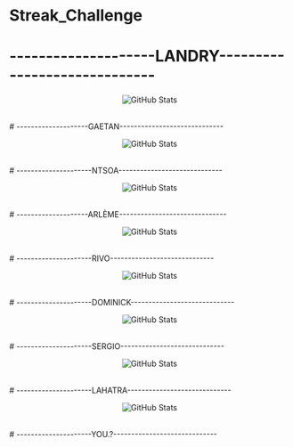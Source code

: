 # Streak_Challenge
# --------------------LANDRY-----------------------------
<div>
  <p align="center">
    <img src="https://github-readme-streak-stats.herokuapp.com?user=Landris18&theme=leafy&date_format=j%20M%5B%20Y%5D&ring=047884&sideNums=06ACBD&dates=06ACBD&currStreakNum=08E8FF&currStreakLabel=08E8FF&background=ffffff00&hide_border=true" alt="GitHub Stats" /> <br/><br/>
  </p>
</div>
# --------------------GAETAN-----------------------------
<div>
  <p align="center">
    <img src="https://github-readme-streak-stats.herokuapp.com?user=gaetan1903&theme=leafy&date_format=j%20M%5B%20Y%5D&ring=047884&sideNums=06ACBD&dates=06ACBD&currStreakNum=08E8FF&currStreakLabel=08E8FF&background=ffffff00&hide_border=true" alt="GitHub Stats" /> <br/><br/>
  </p>
</div>
# ---------------------NTSOA-----------------------------
<div>
  <p align="center">
    <img src="https://github-readme-streak-stats.herokuapp.com?user=Ntsoa2112&theme=leafy&date_format=j%20M%5B%20Y%5D&ring=047884&sideNums=06ACBD&dates=06ACBD&currStreakNum=08E8FF&currStreakLabel=08E8FF&background=ffffff00&hide_border=true" alt="GitHub Stats" /> <br/><br/>
  </p>
</div>
# --------------------ARLÈME------------------------------
<div>
  <p align="center">
    <img src="https://github-readme-streak-stats.herokuapp.com?user=rootkit7628&theme=leafy&date_format=j%20M%5B%20Y%5D&ring=047884&sideNums=06ACBD&dates=06ACBD&currStreakNum=08E8FF&currStreakLabel=08E8FF&background=ffffff00&hide_border=true" alt="GitHub Stats" /> <br/><br/>
  </p>
</div>
# ---------------------RIVO-----------------------------
<div>
  <p align="center">
    <img src="https://github-readme-streak-stats.herokuapp.com?user=rivo2302&theme=leafy&date_format=j%20M%5B%20Y%5D&ring=047884&sideNums=06ACBD&dates=06ACBD&currStreakNum=08E8FF&currStreakLabel=08E8FF&background=ffffff00&hide_border=true" alt="GitHub Stats" /> <br/><br/>
  </p>
</div>
# ---------------------DOMINICK-----------------------------
<div>
  <p align="center">
    <img src="https://github-readme-streak-stats.herokuapp.com?user=c3k4ah&theme=leafy&date_format=j%20M%5B%20Y%5D&ring=047884&sideNums=06ACBD&dates=06ACBD&currStreakNum=08E8FF&currStreakLabel=08E8FF&background=ffffff00&hide_border=true" alt="GitHub Stats" /> <br/><br/>
  </p>
</div>
# ---------------------SERGIO-----------------------------
<div>
  <p align="center">
    <img src="https://github-readme-streak-stats.herokuapp.com?user=SergioDev22&theme=leafy&date_format=j%20M%5B%20Y%5D&ring=047884&sideNums=06ACBD&dates=06ACBD&currStreakNum=08E8FF&currStreakLabel=08E8FF&background=ffffff00&hide_border=true" alt="GitHub Stats" /> <br/><br/>
  </p>
</div>
# ---------------------LAHATRA-----------------------------
<div>
  <p align="center">
    <img src="https://github-readme-streak-stats.herokuapp.com?user=lahatra3&theme=leafy&date_format=j%20M%5B%20Y%5D&ring=047884&sideNums=06ACBD&dates=06ACBD&currStreakNum=08E8FF&currStreakLabel=08E8FF&background=ffffff00&hide_border=true" alt="GitHub Stats" /> <br/><br/>
  </p>
</div>
# ---------------------YOU.?-----------------------------
